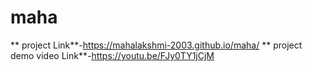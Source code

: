 # maha
** project Link**-https://mahalakshmi-2003.github.io/maha/
** project demo video Link**-https://youtu.be/FJy0TY1jCjM


